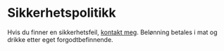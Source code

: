 # Sikkerhetspolitikk

Hvis du finner en sikkerhetsfeil, [kontakt meg](http://pdog.no/kontaktinfo). 
Belønning betales i mat og drikke etter eget forgodtbefinnende.
